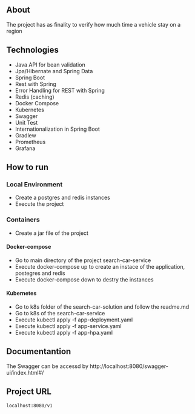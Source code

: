 ## About
The project has as finality to verify how much time a vehicle stay on a region

## Technologies
  * Java API for bean validation
  * Jpa/Hibernate and Spring Data
  * Spring Boot
  * Rest with Spring
  * Error Handling for REST with Spring
  * Redis (caching)
  * Docker Compose
  * Kubernetes
  * Swagger
  * Unit Test
  * Internationalization in Spring Boot
  * Gradlew
  * Prometheus
  * Grafana

## How to run

### Local Environment
* Create a postgres and redis instances
* Execute the project

### Containers
* Create a jar file of the project

#### Docker-compose
* Go to main directory of the project search-car-service
* Execute docker-compose up to create an instace of the application, postegres and redis
* Execute docker-compose down to destry the instances

#### Kubernetes
* Go to k8s folder of the search-car-solution and follow the readme.md
* Go to k8s of the search-car-service
* Execute kubectl apply -f  app-deployment.yaml
* Execute kubectl apply -f  app-service.yaml
* Execute kubectl apply -f  app-hpa.yaml

## Documentantion

The Swagger can be accessd by http://localhost:8080/swagger-ui/index.html#/

## Project URL

`localhost:8080/v1`

